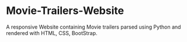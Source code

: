 # Movie-Trailers-Website
A responsive Website containing Movie trailers parsed using Python and rendered with HTML, CSS, BootStrap.

